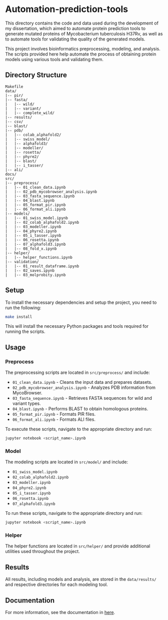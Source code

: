 # Automation-prediction-tools
This directory contains the code and data used during the development of my dissertation, which aimed to automate protein prediction tools to generate mutated proteins of Mycobacterium tuberculosis H37Rv, as well as to automate tools for validating the quality of the generated models.

This project involves bioinformatics preprocessing, modeling, and analysis. The scripts provided here help automate the process of obtaining protein models using various tools and validating them.

## Directory Structure

```
Makefile
data/
|-- pir/
|-- fasta/
|   |-- wild/
|   |-- variant/
|   |-- complete_wild/
|-- results/
|-- csv/
|-- blast/
|-- pdb/
|   |-- colab_alphafold2/
|   |-- swiss_model/
|   |-- alphafold3/
|   |-- modeller/
|   |-- rosetta/
|   |-- phyre2/
|   |-- blast/
|   |-- i_tasser/
|-- ali/
docs/
src/
|-- preprocess/
|   |-- 01_clean_data.ipynb
|   |-- 02_pdb_mycobrowser_analysis.ipynb
|   |-- 03_fasta_sequence.ipynb
|   |-- 04_blast.ipynb
|   |-- 05_format_pir.ipynb
|   |-- 06_format_ali.ipynb
|-- models/
|   |-- 01_swiss_model.ipynb
|   |-- 02_colab_alphafold2.ipynb
|   |-- 03_modeller.ipynb
|   |-- 04_phyre2.ipynb
|   |-- 05_i_tasser.ipynb
|   |-- 06_rosetta.ipynb
|   |-- 07_alphafold3.ipynb
|   |-- 08_fold_x.ipynb
|-- helper/
|   |-- helper_functions.ipynb
|-- validation/
|   |-- 01_result_dataframe.ipynb
|   |-- 02_saves.ipynb
|   |-- 03_molprobity.ipynb
```

## Setup

To install the necessary dependencies and setup the project, you need to run the following:

```sh
make install
```

This will install the necessary Python packages and tools required for running the scripts.

## Usage

### Preprocess

The preprocessing scripts are located in `src/preprocess/` and include:

- `01_clean_data.ipynb` - Cleans the input data and prepares datasets.
- `02_pdb_mycobrowser_analysis.ipynb` - Analyzes PDB information from MycoBrowser.
- `03_fasta_sequence.ipynb` - Retrieves FASTA sequences for wild and variant types.
- `04_blast.ipynb` - Performs BLAST to obtain homologous proteins.
- `05_format_pir.ipynb` - Formats PIR files.
- `06_format_ali.ipynb` - Formats ALI files.

To execute these scripts, navigate to the appropriate directory and run:

```sh
jupyter notebook <script_name>.ipynb
```

### Model

The modeling scripts are located in `src/model/` and include:

- `01_swiss_model.ipynb`
- `02_colab_alphafold2.ipynb`
- `03_modeller.ipynb`
- `04_phyre2.ipynb`
- `05_i_tasser.ipynb`
- `06_rosetta.ipynb`
- `07_alphafold3.ipynb`

To run these scripts, navigate to the appropriate directory and run:

```sh
jupyter notebook <script_name>.ipynb
```

### Helper

The helper functions are located in `src/helper/` and provide additional utilities used throughout the project.

## Results

All results, including models and analysis, are stored in the `data/results/` and respective directories for each modeling tool.

## Documentation
For more information, see the documentation in [here](docs/index.md).

